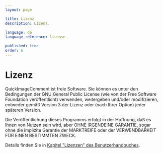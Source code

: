 ```yaml
---
layout: page

title: Lizenz
description: Lizenz.

language: de
language_reference: license

published: true
order: 6
---
```


# Lizenz

QuickImageComment ist freie Software. Sie können es unter den Bedingungen der GNU General Public License (wie von der Free Software Foundation veröffentlicht) verwenden, weitergeben und/oder modifizieren, entweder gemäß Version 3 der Lizenz oder (nach Ihrer Option) jeder späteren Version.

Die Veröffentlichung dieses Programms erfolgt in der Hoffnung, daß es Ihnen von Nutzen sein wird, aber OHNE IRGENDEINE GARANTIE, sogar ohne die implizite Garantie der MARKTREIFE oder der VERWENDBARKEIT FÜR EINEN BESTIMMTEN ZWECK.

Details finden Sie in [Kapitel "Lizenzen" des Benutzerhandbuches](Benutzeranleitung.html#_Lizenzen).